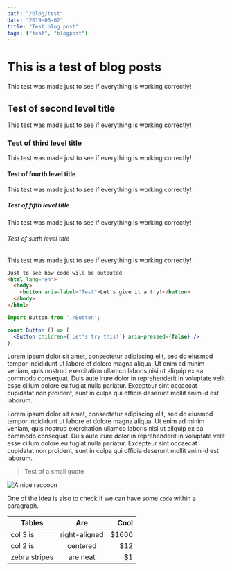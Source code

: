 ```yaml
---
path: "/blog/test"
date: "2019-06-02"
title: "Test blog post"
tags: ["test", "blogpost"]
---
```


# This is a test of blog posts

This test was made just to see if everything is working correctly!

## Test of second level title

This test was made just to see if everything is working correctly!

### Test of third level title

This test was made just to see if everything is working correctly!

#### Test of fourth level title

This test was made just to see if everything is working correctly!

##### Test of fifth level title

This test was made just to see if everything is working correctly!

###### Test of sixth level title

This test was made just to see if everything is working correctly!

```html
Just to see how code will be outputed
<html lang="en">
  <body>
    <button aria-label="Test">Let's give it a try!</button>
  </body>
</html>
```

```jsx
import Button from './Button';

const Button () => (
  <Button children={`Let's try this!`} aria-pressed={false} />
);
```

Lorem ipsum dolor sit amet, consectetur adipiscing elit, sed do eiusmod tempor incididunt ut labore et dolore magna aliqua. Ut enim ad minim veniam, quis nostrud exercitation ullamco laboris nisi ut aliquip ex ea commodo consequat. Duis aute irure dolor in reprehenderit in voluptate velit esse cillum dolore eu fugiat nulla pariatur. Excepteur sint occaecat cupidatat non proident, sunt in culpa qui officia deserunt mollit anim id est laborum.

Lorem ipsum dolor sit amet, consectetur adipiscing elit, sed do eiusmod tempor incididunt ut labore et dolore magna aliqua. Ut enim ad minim veniam, quis nostrud exercitation ullamco laboris nisi ut aliquip ex ea commodo consequat. Duis aute irure dolor in reprehenderit in voluptate velit esse cillum dolore eu fugiat nulla pariatur. Excepteur sint occaecat cupidatat non proident, sunt in culpa qui officia deserunt mollit anim id est laborum.

> Test of a small quote

![A nice raccoon](https://cdn.pixabay.com/photo/2016/12/14/03/08/raccoon-1905528__340.jpg)

One of the idea is also to check if we can have some `code` within a paragraph.

| Tables        |      Are      |   Cool |
| ------------- | :-----------: | -----: |
| col 3 is      | right-aligned | \$1600 |
| col 2 is      |   centered    |   \$12 |
| zebra stripes |   are neat    |    \$1 |
